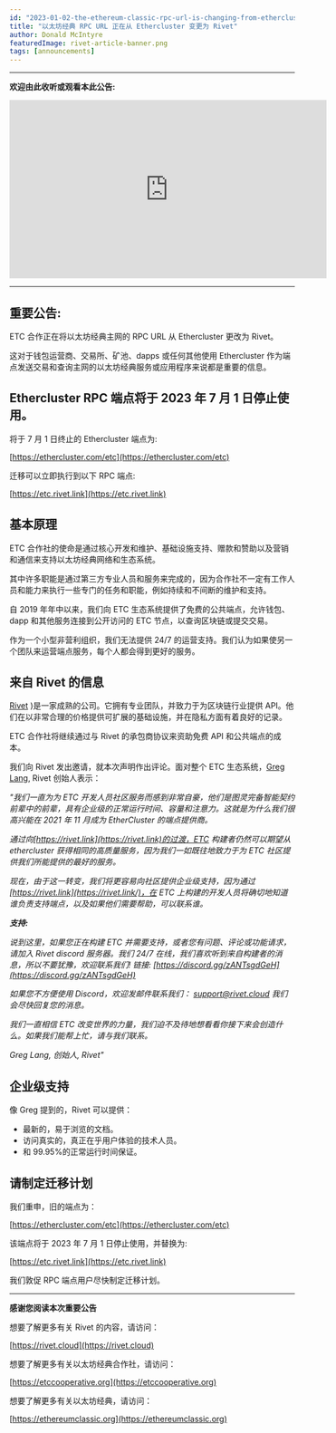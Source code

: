 ```yaml
---
id: "2023-01-02-the-ethereum-classic-rpc-url-is-changing-from-ethercluster-to-rivet-cn"
title: "以太坊经典 RPC URL 正在从 Ethercluster 变更为 Rivet"
author: Donald McIntyre
featuredImage: rivet-article-banner.png
tags: [announcements]
---
```


---

**欢迎由此收听或观看本此公告:**

<iframe width="560" height="315" src="https://www.youtube.com/embed/gYaL-yJCPB0" title="YouTube video player" frameborder="0" allow="accelerometer; autoplay; clipboard-write; encrypted-media; gyroscope; picture-in-picture" allowfullscreen></iframe>

---

## 重要公告:

ETC 合作正在将以太坊经典主网的 RPC URL 从 Ethercluster 更改为 Rivet。

这对于钱包运营商、交易所、矿池、dapps 或任何其他使用 Ethercluster 作为端点发送交易和查询主网的以太坊经典服务或应用程序来说都是重要的信息。

## Ethercluster RPC 端点将于 2023 年 7 月 1 日停止使用。

将于 7 月 1 日终止的 Ethercluster 端点为:

[https://ethercluster.com/etc](https://ethercluster.com/etc)

迁移可以立即执行到以下 RPC 端点:

[https://etc.rivet.link](https://etc.rivet.link)

## 基本原理

ETC 合作社的使命是通过核心开发和维护、基础设施支持、赠款和赞助以及营销和通信来支持以太坊经典网络和生态系统。

其中许多职能是通过第三方专业人员和服务来完成的，因为合作社不一定有工作人员和能力来执行一些专门的任务和职能，例如持续和不间断的维护和支持。

自 2019 年年中以来，我们向 ETC 生态系统提供了免费的公共端点，允许钱包、dapp 和其他服务连接到公开访问的 ETC 节点，以查询区块链或提交交易。

作为一个小型非营利组织，我们无法提供 24/7 的运营支持。我们认为如果使另一个团队来运营端点服务，每个人都会得到更好的服务。

## 来自 Rivet 的信息

[Rivet](https://rivet.cloud/) )是一家成熟的公司。它拥有专业团队，并致力于为区块链行业提供 API。他们在以非常合理的价格提供可扩展的基础设施，并在隐私方面有着良好的记录。

ETC 合作社将继续通过与 Rivet 的承包商协议来资助免费 API 和公共端点的成本。

我们向 Rivet 发出邀请，就本次声明作出评论。面对整个 ETC 生态系统，[Greg Lang](https://twitter.com/designheretic), Rivet 创始人表示：

_"我们一直为为 ETC 开发人员社区服务而感到非常自豪，他们是图灵完备智能契约前辈中的前辈，具有企业级的正常运行时间、容量和注意力。这就是为什么我们很高兴能在 2021 年 11 月成为 EtherCluster 的端点提供商。_

_通过向[https://rivet.link](https://rivet.link)的过渡，ETC 构建者仍然可以期望从 ethercluster 获得相同的高质量服务，因为我们一如既往地致力于为 ETC 社区提供我们所能提供的最好的服务。_

_现在，由于这一转变，我们将更容易向社区提供企业级支持，因为通过[https://rivet.link](https://rivet.link/)，在 ETC 上构建的开发人员将确切地知道谁负责支持端点，以及如果他们需要帮助，可以联系谁。_

**_支持:_**

_说到这里，如果您正在构建 ETC 并需要支持，或者您有问题、评论或功能请求，请加入 Rivet discord 服务器。我们 24/7 在线，我们喜欢听到来自构建者的消息，所以不要犹豫，欢迎联系我们! 链接: [https://discord.gg/zANTsgdGeH](https://discord.gg/zANTsgdGeH)_

_如果您不方便使用 Discord，欢迎发邮件联系我们： [support@rivet.cloud](mailto:support@rivet.cloud) 我们会尽快回复您的消息。_

_我们一直相信 ETC 改变世界的力量，我们迫不及待地想看看你接下来会创造什么。如果我们能帮上忙，请与我们联系。_

_Greg Lang, 创始人, Rivet"_

## 企业级支持

像 Greg 提到的，Rivet 可以提供：

- 最新的，易于浏览的文档。
- 访问真实的，真正在乎用户体验的技术人员。
- 和 99.95%的正常运行时间保证。

## 请制定迁移计划

我们重申，旧的端点为：

[https://ethercluster.com/etc](https://ethercluster.com/etc)

该端点将于 2023 年 7 月 1 日停止使用，并替换为:

[https://etc.rivet.link](https://etc.rivet.link)

我们敦促 RPC 端点用户尽快制定迁移计划。

---

**感谢您阅读本次重要公告**

想要了解更多有关 Rivet 的内容，请访问：

[https://rivet.cloud](https://rivet.cloud)

想要了解更多有关以太坊经典合作社，请访问：

[https://etccooperative.org](https://etccooperative.org)

想要了解更多有关以太坊经典，请访问：

[https://ethereumclassic.org](https://ethereumclassic.org)
